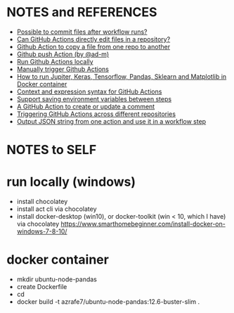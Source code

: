 # NOTES and REFERENCES

 - [Possible to commit files after workflow runs?](https://github.community/t5/GitHub-Actions/Possible-to-commit-files-after-workflow-runs/td-p/49755#)
 - [Can GitHub Actions directly edit files in a repository?](https://github.community/t5/GitHub-Actions/Can-GitHub-actions-directly-edit-files-in-a-repository/td-p/50551#)
 - [Github Action to copy a file from one repo to another](https://stackoverflow.com/questions/59408320/github-action-to-copy-a-file-from-one-repo-to-another)
 - [Github push Action (by @ad-m)](https://github.com/ad-m/github-push-action)
 - [Run Github Actions locally](https://github.com/nektos/act)
 - [Manually trigger Github Actions](https://dev.to/s_abderemane/manual-trigger-with-github-actions-279e)
 - [How to run Jupiter, Keras, Tensorflow, Pandas, Sklearn and Matplotlib in Docker container](https://medium.com/@andreimaksimov/how-to-run-jupiter-keras-tensorflow-pandas-sklearn-and-matplotlib-in-docker-container-35a49fd4b175)
 - [Context and expression syntax for GitHub Actions](https://help.github.com/en/actions/reference/context-and-expression-syntax-for-github-actions)
 - [Support saving environment variables between steps](https://github.community/t5/GitHub-Actions/Support-saving-environment-variables-between-steps/td-p/31373)
 - [A GitHub Action to create or update a comment](https://github.com/marketplace/actions/create-or-update-comment)
 - [Triggering GitHub Actions across different repositories](https://blog.marcnuri.com/triggering-github-actions-across-different-repositories/)
 - [Output JSON string from one action and use it in a workflow step](https://github.community/t5/GitHub-Actions/Output-JSON-string-from-one-action-and-use-it-in-a-workflow-step/td-p/45208)


# NOTES to SELF

 # run locally (windows)
  - install chocolatey
  - install act cli via chocolatey
  - install docker-desktop (win10), or docker-toolkit (win < 10, which I have) via chocolatey  https://www.smarthomebeginner.com/install-docker-on-windows-7-8-10/


 # docker container
  - mkdir ubuntu-node-pandas
  - create Dockerfile
  - cd
  - docker build -t azrafe7/ubuntu-node-pandas:12.6-buster-slim .

